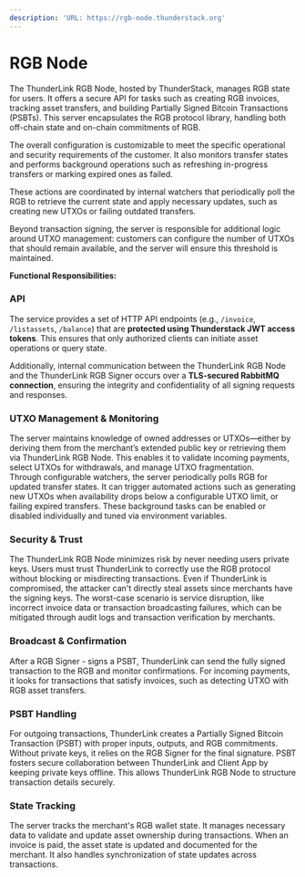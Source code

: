 ```yaml
---
description: 'URL: https://rgb-node.thunderstack.org'
---
```


# RGB Node

The ThunderLink RGB Node, hosted by ThunderStack, manages RGB state for users. It offers a secure API for tasks such as creating RGB invoices, tracking asset transfers, and building Partially Signed Bitcoin Transactions (PSBTs). This server encapsulates the RGB protocol library, handling both off-chain state and on-chain commitments of RGB.

The overall configuration is customizable to meet the specific operational and security requirements of the customer. It also monitors transfer states and performs background operations such as refreshing in-progress transfers or marking expired ones as failed.

These actions are coordinated by internal watchers that periodically poll the RGB to retrieve the current state and apply necessary updates, such as creating new UTXOs or failing outdated transfers.&#x20;

Beyond transaction signing, the server is responsible for additional logic around UTXO management: customers can configure the number of UTXOs that should remain available, and the server will ensure this threshold is maintained.

**Functional Responsibilities:**

### API

&#x20;The service provides a set of HTTP API endpoints (e.g., `/invoice`, `/listassets`, `/balance`) that are **protected using Thunderstack JWT access tokens**. This ensures that only authorized clients can initiate asset operations or query state.

Additionally, internal communication between the ThunderLink RGB Node and the ThunderLink RGB Signer occurs over a **TLS-secured RabbitMQ connection**, ensuring the integrity and confidentiality of all signing requests and responses.

### **UTXO Management & Monitoring**

The server maintains knowledge of owned addresses or UTXOs—either by deriving them from the merchant’s extended public key or retrieving them via ThunderLink RGB Node. This enables it to validate incoming payments, select UTXOs for withdrawals, and manage UTXO fragmentation.\
Through configurable watchers, the server periodically polls RGB for updated transfer states. It can trigger automated actions such as generating new UTXOs when availability drops below a configurable UTXO limit, or failing expired transfers. These background tasks can be enabled or disabled individually and tuned via environment variables.

### Security & Trust

The  ThunderLink RGB Node minimizes risk by never needing users private keys. Users must trust ThunderLink to correctly use the RGB protocol without blocking or misdirecting transactions. Even if ThunderLink is compromised, the attacker can't directly steal assets since merchants have the signing keys. The worst-case scenario is service disruption, like incorrect invoice data or transaction broadcasting failures, which can be mitigated through audit logs and transaction verification by merchants.

### Broadcast & Confirmation

After a RGB Signer - signs a PSBT, ThunderLink can send the fully signed transaction to the RGB and monitor confirmations. For incoming payments, it looks for transactions that satisfy invoices, such as detecting UTXO with RGB asset transfers.

### PSBT Handling

For outgoing transactions, ThunderLink creates a Partially Signed Bitcoin Transaction (PSBT) with proper inputs, outputs, and RGB commitments. Without private keys, it relies on the RGB Signer for the final signature. PSBT fosters secure collaboration between ThunderLink and Client App by keeping private keys offline. This allows ThunderLink RGB Node to structure transaction details securely.

### State Tracking

The server tracks the merchant's RGB wallet state. It manages necessary data to validate and update asset ownership during transactions. When an invoice is paid, the asset state is updated and documented for the merchant. It also handles synchronization of state updates across transactions.
